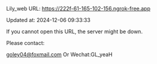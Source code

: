 Lily_web URL: https://222f-61-165-102-156.ngrok-free.app

Updated at: 2024-12-06 09:33:33

If you cannot open this URL, the server might be down.

Please contact: 

goley04@foxmail.com Or Wechat:GL_yeaH